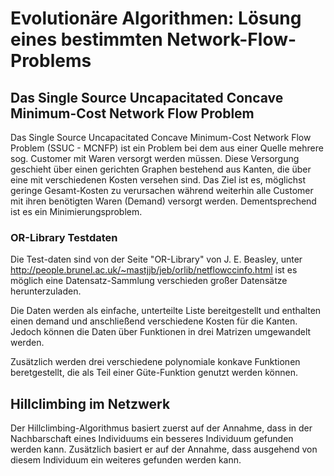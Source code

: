 # Evolutionäre Algorithmen: Lösung eines bestimmten Network-Flow-Problems

## Das Single Source Uncapacitated Concave Minimum-Cost Network Flow Problem

Das Single Source Uncapacitated Concave Minimum-Cost Network Flow Problem (SSUC - MCNFP) ist ein Problem bei dem aus einer Quelle mehrere sog. Customer mit Waren versorgt werden müssen. Diese Versorgung geschieht über einen gerichten Graphen bestehend aus Kanten, die über eine mit verschiedenen Kosten versehen sind. Das Ziel ist es, möglichst geringe Gesamt-Kosten zu verursachen während weiterhin alle Customer mit ihren benötigten Waren (Demand) versorgt werden. Dementsprechend ist es ein Minimierungsproblem.

### OR-Library Testdaten

Die Test-daten sind von der Seite "OR-Library" von J. E. Beasley, unter <http://people.brunel.ac.uk/~mastjjb/jeb/orlib/netflowccinfo.html> ist es möglich eine Datensatz-Sammlung verschieden großer Datensätze herunterzuladen.

Die Daten werden als einfache, unterteilte Liste bereitgestellt und enthalten einen demand und anschließend verschiedene Kosten für die Kanten. Jedoch können die Daten über Funktionen in drei Matrizen umgewandelt werden.

Zusätzlich werden drei verschiedene polynomiale konkave Funktionen beretgestellt, die als Teil einer Güte-Funktion genutzt werden können.

## Hillclimbing im Netzwerk

Der Hillclimbing-Algorithmus basiert zuerst auf der Annahme, dass in der Nachbarschaft eines Individuums ein besseres Individuum gefunden werden kann. Zusätzlich  basiert er auf der Annahme, dass ausgehend von diesem Individuum ein weiteres gefunden werden kann.